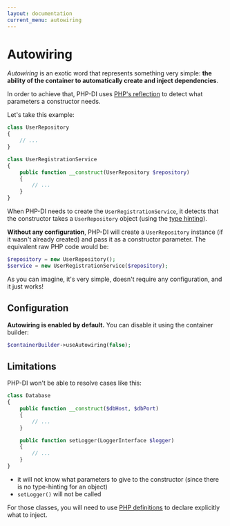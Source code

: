 ```yaml
---
layout: documentation
current_menu: autowiring
---
```


# Autowiring

*Autowiring* is an exotic word that represents something very simple: **the ability of the container to automatically create and inject dependencies**.

In order to achieve that, PHP-DI uses [PHP's reflection](http://php.net/manual/book.reflection.php) to detect what parameters a constructor needs.

Let's take this example:

```php
class UserRepository
{
    // ...
}

class UserRegistrationService
{
    public function __construct(UserRepository $repository)
    {
        // ...
    }
}
```

When PHP-DI needs to create the `UserRegistrationService`, it detects that the constructor takes a `UserRepository` object (using the [type hinting](http://www.php.net/manual/en/language.oop5.typehinting.php)).

**Without any configuration**, PHP-DI will create a `UserRepository` instance (if it wasn't already created) and pass it as a constructor parameter. The equivalent raw PHP code would be:

```php
$repository = new UserRepository();
$service = new UserRegistrationService($repository);
```

As you can imagine, it's very simple, doesn't require any configuration, and it just works!

## Configuration

**Autowiring is enabled by default.** You can disable it using the container builder:

```php
$containerBuilder->useAutowiring(false);
```

## Limitations

PHP-DI won't be able to resolve cases like this:

```php
class Database
{
    public function __construct($dbHost, $dbPort)
    {
        // ...
    }

    public function setLogger(LoggerInterface $logger)
    {
        // ...
    }
}
```

- it will not know what parameters to give to the constructor (since there is no type-hinting for an object)
- `setLogger()` will not be called

For those classes, you will need to use [PHP definitions](php-definitions.md) to declare explicitly what to inject.

